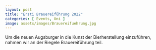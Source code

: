 ```yaml
---
layout: post
title: "Ersti Brauereiführung 2022"
categories: [ Events, Uni ]
image: assets/images/Brauereifuehrung.jpg
---
```

Um die neuen Augsburger in die Kunst der Bierherstellung einzuführen, nahmen wir an der Riegele Brauereiführung teil.
